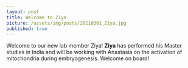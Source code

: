 ```yaml
---
layout: post
title: Welcome to Ziya
picture: /assets/img/posts/20210301_Ziya.jpg
published: true
---
```

Welcome to our new lab member Ziya! **Ziya** has performed his Master studies in India and will be working with Anastasia on the activation of mitochondria during embryogenesis. Welcome on board!
